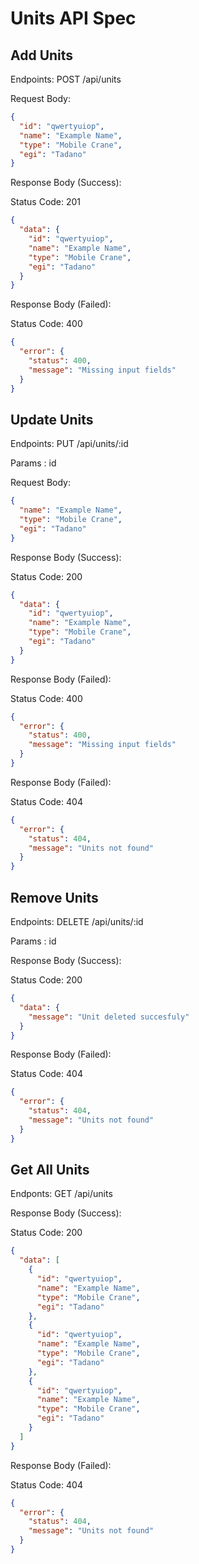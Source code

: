# Units API Spec

## Add Units

Endpoints: POST /api/units

Request Body:

```json
{
  "id": "qwertyuiop",
  "name": "Example Name",
  "type": "Mobile Crane",
  "egi": "Tadano"
}
```

Response Body (Success):

Status Code: 201

```json
{
  "data": {
    "id": "qwertyuiop",
    "name": "Example Name",
    "type": "Mobile Crane",
    "egi": "Tadano"
  }
}
```

Response Body (Failed):

Status Code: 400

```json
{
  "error": {
    "status": 400,
    "message": "Missing input fields"
  }
}
```

## Update Units

Endpoints: PUT /api/units/:id

Params : id

Request Body:

```json
{
  "name": "Example Name",
  "type": "Mobile Crane",
  "egi": "Tadano"
}
```

Response Body (Success):

Status Code: 200

```json
{
  "data": {
    "id": "qwertyuiop",
    "name": "Example Name",
    "type": "Mobile Crane",
    "egi": "Tadano"
  }
}
```

Response Body (Failed):

Status Code: 400

```json
{
  "error": {
    "status": 400,
    "message": "Missing input fields"
  }
}
```

Response Body (Failed):

Status Code: 404

```json
{
  "error": {
    "status": 404,
    "message": "Units not found"
  }
}
```

## Remove Units

Endpoints: DELETE /api/units/:id

Params : id

Response Body (Success):

Status Code: 200

```json
{
  "data": {
    "message": "Unit deleted succesfuly"
  }
}
```

Response Body (Failed):

Status Code: 404

```json
{
  "error": {
    "status": 404,
    "message": "Units not found"
  }
}
```

## Get All Units

Endponts: GET /api/units

Response Body (Success):

Status Code: 200

```json
{
  "data": [
    {
      "id": "qwertyuiop",
      "name": "Example Name",
      "type": "Mobile Crane",
      "egi": "Tadano"
    },
    {
      "id": "qwertyuiop",
      "name": "Example Name",
      "type": "Mobile Crane",
      "egi": "Tadano"
    },
    {
      "id": "qwertyuiop",
      "name": "Example Name",
      "type": "Mobile Crane",
      "egi": "Tadano"
    }
  ]
}
```

Response Body (Failed):

Status Code: 404

```json
{
  "error": {
    "status": 404,
    "message": "Units not found"
  }
}
```
